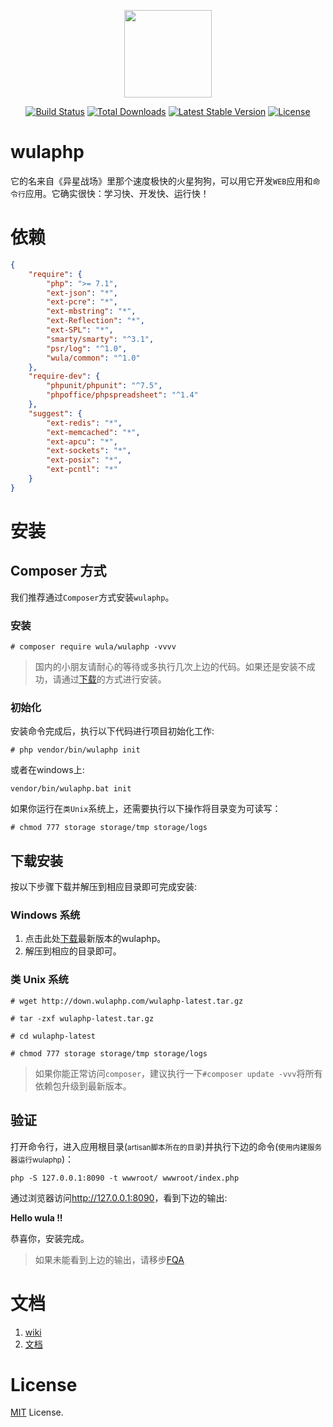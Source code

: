 <p align="center"><img src="https://d33wubrfki0l68.cloudfront.net/images/1d83c09b2f0cd8231a54f2a8a6eaee9754b802fb/logo.png" width="140" height="140"></p>
<p align="center">
<a href="https://travis-ci.org/ninggf/wulaphp"><img src="https://travis-ci.org/ninggf/wulaphp.svg?branch=v3.1.0" alt="Build Status"></a>
<a href="https://packagist.org/packages/wula/wulaphp"><img src="https://poser.pugx.org/wula/wulaphp/d/total.svg" alt="Total Downloads"></a>
<a href="https://packagist.org/packages/wula/wulaphp"><img src="https://poser.pugx.org/wula/wulaphp/v/stable.svg" alt="Latest Stable Version"></a>
<a href="https://packagist.org/packages/wula/wulaphp"><img src="https://poser.pugx.org/wula/wulaphp/license.svg" alt="License"></a>
</p>


# wulaphp

它的名来自《异星战场》里那个速度极快的火星狗狗，可以用它开发`WEB`应用和`命令行`应用。它确实很快：学习快、开发快、运行快！

# 依赖

```json
{
    "require": {
        "php": ">= 7.1",
        "ext-json": "*",
        "ext-pcre": "*",
        "ext-mbstring": "*",
        "ext-Reflection": "*",
        "ext-SPL": "*",
        "smarty/smarty": "^3.1",
        "psr/log": "^1.0",
        "wula/common": "^1.0"
    },
    "require-dev": {
        "phpunit/phpunit": "^7.5",
        "phpoffice/phpspreadsheet": "^1.4"
    },
    "suggest": {
        "ext-redis": "*",
        "ext-memcached": "*",
        "ext-apcu": "*",
        "ext-sockets": "*",
        "ext-posix": "*",
        "ext-pcntl": "*"
    }
}
```

# 安装

## Composer 方式

我们推荐通过`Composer`方式安装`wulaphp`。

### 安装

`# composer require wula/wulaphp -vvvv`

> 国内的小朋友请耐心的等待或多执行几次上边的代码。如果还是安装不成功，请通过[下载](#下载安装)的方式进行安装。

### 初始化

安装命令完成后，执行以下代码进行项目初始化工作:

`# php vendor/bin/wulaphp init`

或者在windows上:

`vendor/bin/wulaphp.bat init`

如果你运行在`类Unix`系统上，还需要执行以下操作将目录变为可读写：

`# chmod 777 storage storage/tmp storage/logs`

## 下载安装

按以下步骤下载并解压到相应目录即可完成安装:

### Windows 系统

1. 点击此处[下载](http://down.wulaphp.com/wulaphp-latest.zip)最新版本的wulaphp。
2. 解压到相应的目录即可。

### 类 Unix 系统

`# wget http://down.wulaphp.com/wulaphp-latest.tar.gz`

`# tar -zxf wulaphp-latest.tar.gz`

`# cd wulaphp-latest`

`# chmod 777 storage storage/tmp storage/logs`

> 如果你能正常访问`composer`，建议执行一下`#composer update -vvv`将所有依赖包升级到最新版本。

## 验证

打开命令行，进入应用根目录(<small>artisan脚本所在的目录</small>)并执行下边的命令(<small>使用内建服务器运行wulaphp</small>)：

`php -S 127.0.0.1:8090 -t wwwroot/ wwwroot/index.php`

通过浏览器访问<a href="http://127.0.0.1:8090" target="_blank">http://127.0.0.1:8090</a>，看到下边的输出:

**Hello wula !!**

恭喜你，安装完成。

> 如果未能看到上边的输出，请移步[FQA](https://www.wulaphp.com/fqa.html#install)

# 文档

1. [wiki](https://github.com/ninggf/wulaphp/wiki)
2. [文档](https://www.wulaphp.com/)

# License

[MIT](https://github.com/ninggf/wulaphp/blob/master/LICENSE) License.
